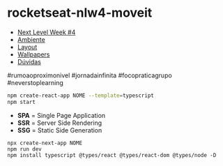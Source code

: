 # rocketseat-nlw4-moveit

- [Next Level Week #4](https://nextlevelweek.com/episodios/react/1/edicao/4)
- [Ambiente](https://www.notion.so/Configura-es-do-ambiente-React-76f2963a042f45b9b9b567a2795945b8)
- [Layout](https://www.figma.com/file/ge20pu3ofMOKoliUyKx1Nl/Move.it-1.0/duplicate?node-id=160%3A2761)
- [Wallpapers](https://drive.google.com/drive/folders/11fxy_LmTD6S1FGTQbeu47QPLzvyuEGSs)
- [Dúvidas](https://discord.com/login?redirect_to=%2Foauth2%2Fauthorize%3Fclient_id%3D796069165533495327%26redirect_uri%3Dhttps%3A%2F%2Fstarter-bot.rocketseat.dev%2Fapi%2Fdiscord%2Fcallback%26response_type%3Dcode%26scope%3Didentify%2520email%2520guilds.join%26state%3DMGFkZjhkMWItYWU5MS00MGI3LWJjZDYtOTU1NGM1ZDRhZDU1)

#rumoaoproximonivel
#jornadainfinita
#focopraticagrupo
#neverstoplearning

```bash
npm create-react-app NOME --template=typescript
npm start
```

- **SPA** = Single Page Application
- **SSR** = Server Side Rendering
- **SSG** = Static Side Generation

```
npx create-next-app NOME
npm run dev
npm install typescript @types/react @types/react-dom @types/node -D
```

